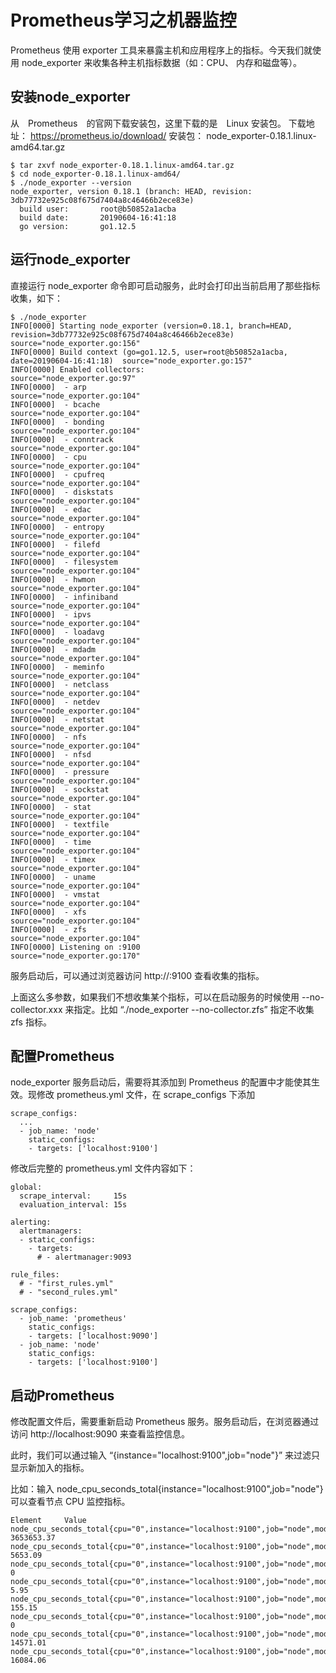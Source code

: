 # Prometheus学习之机器监控

Prometheus 使用 exporter 工具来暴露主机和应用程序上的指标。今天我们就使用 node_exporter 来收集各种主机指标数据（如：CPU、 内存和磁盘等）。

## 安装node_exporter

从　Prometheus　的官网下载安装包，这里下载的是　Linux 安装包。
下载地址： https://prometheus.io/download/
安装包： node_exporter-0.18.1.linux-amd64.tar.gz

``` shell
$ tar zxvf node_exporter-0.18.1.linux-amd64.tar.gz
$ cd node_exporter-0.18.1.linux-amd64/
$ ./node_exporter --version
node_exporter, version 0.18.1 (branch: HEAD, revision: 3db77732e925c08f675d7404a8c46466b2ece83e)
  build user:       root@b50852a1acba
  build date:       20190604-16:41:18
  go version:       go1.12.5
```

## 运行node_exporter

直接运行 node_exporter 命令即可启动服务，此时会打印出当前启用了那些指标收集，如下：

``` shell
$ ./node_exporter 
INFO[0000] Starting node_exporter (version=0.18.1, branch=HEAD, revision=3db77732e925c08f675d7404a8c46466b2ece83e)  source="node_exporter.go:156"
INFO[0000] Build context (go=go1.12.5, user=root@b50852a1acba, date=20190604-16:41:18)  source="node_exporter.go:157"
INFO[0000] Enabled collectors:                           source="node_exporter.go:97"
INFO[0000]  - arp                                        source="node_exporter.go:104"
INFO[0000]  - bcache                                     source="node_exporter.go:104"
INFO[0000]  - bonding                                    source="node_exporter.go:104"
INFO[0000]  - conntrack                                  source="node_exporter.go:104"
INFO[0000]  - cpu                                        source="node_exporter.go:104"
INFO[0000]  - cpufreq                                    source="node_exporter.go:104"
INFO[0000]  - diskstats                                  source="node_exporter.go:104"
INFO[0000]  - edac                                       source="node_exporter.go:104"
INFO[0000]  - entropy                                    source="node_exporter.go:104"
INFO[0000]  - filefd                                     source="node_exporter.go:104"
INFO[0000]  - filesystem                                 source="node_exporter.go:104"
INFO[0000]  - hwmon                                      source="node_exporter.go:104"
INFO[0000]  - infiniband                                 source="node_exporter.go:104"
INFO[0000]  - ipvs                                       source="node_exporter.go:104"
INFO[0000]  - loadavg                                    source="node_exporter.go:104"
INFO[0000]  - mdadm                                      source="node_exporter.go:104"
INFO[0000]  - meminfo                                    source="node_exporter.go:104"
INFO[0000]  - netclass                                   source="node_exporter.go:104"
INFO[0000]  - netdev                                     source="node_exporter.go:104"
INFO[0000]  - netstat                                    source="node_exporter.go:104"
INFO[0000]  - nfs                                        source="node_exporter.go:104"
INFO[0000]  - nfsd                                       source="node_exporter.go:104"
INFO[0000]  - pressure                                   source="node_exporter.go:104"
INFO[0000]  - sockstat                                   source="node_exporter.go:104"
INFO[0000]  - stat                                       source="node_exporter.go:104"
INFO[0000]  - textfile                                   source="node_exporter.go:104"
INFO[0000]  - time                                       source="node_exporter.go:104"
INFO[0000]  - timex                                      source="node_exporter.go:104"
INFO[0000]  - uname                                      source="node_exporter.go:104"
INFO[0000]  - vmstat                                     source="node_exporter.go:104"
INFO[0000]  - xfs                                        source="node_exporter.go:104"
INFO[0000]  - zfs                                        source="node_exporter.go:104"
INFO[0000] Listening on :9100                            source="node_exporter.go:170"
```

服务启动后，可以通过浏览器访问 http://<host>:9100 查看收集的指标。

上面这么多参数，如果我们不想收集某个指标，可以在启动服务的时候使用 --no-collector.xxx 来指定。比如 “./node_exporter --no-collector.zfs” 指定不收集 zfs 指标。

## 配置Prometheus

node_exporter 服务启动后，需要将其添加到 Prometheus 的配置中才能使其生效。现修改 prometheus.yml 文件，在 scrape_configs 下添加
``` shell
scrape_configs:
  ...
  - job_name: 'node'
    static_configs:
    - targets: ['localhost:9100']
```

修改后完整的 prometheus.yml 文件内容如下：

``` shell
global:
  scrape_interval:     15s
  evaluation_interval: 15s

alerting:
  alertmanagers:
  - static_configs:
    - targets:
      # - alertmanager:9093

rule_files:
  # - "first_rules.yml"
  # - "second_rules.yml"

scrape_configs:
  - job_name: 'prometheus'
    static_configs:
    - targets: ['localhost:9090']
  - job_name: 'node'
    static_configs:
    - targets: ['localhost:9100']
```

## 启动Prometheus

修改配置文件后，需要重新启动 Prometheus 服务。服务启动后，在浏览器通过访问 http://localhost:9090 来查看监控信息。

此时，我们可以通过输入 “{instance="localhost:9100",job="node"}” 来过滤只显示新加入的指标。

比如：输入 node_cpu_seconds_total{instance="localhost:9100",job="node"} 可以查看节点 CPU 监控指标。

``` shell
Element     Value
node_cpu_seconds_total{cpu="0",instance="localhost:9100",job="node",mode="idle"}    3653653.37
node_cpu_seconds_total{cpu="0",instance="localhost:9100",job="node",mode="iowait"}  5653.09
node_cpu_seconds_total{cpu="0",instance="localhost:9100",job="node",mode="irq"} 0
node_cpu_seconds_total{cpu="0",instance="localhost:9100",job="node",mode="nice"}    5.95
node_cpu_seconds_total{cpu="0",instance="localhost:9100",job="node",mode="softirq"} 155.15
node_cpu_seconds_total{cpu="0",instance="localhost:9100",job="node",mode="steal"}   0
node_cpu_seconds_total{cpu="0",instance="localhost:9100",job="node",mode="system"}  14571.01
node_cpu_seconds_total{cpu="0",instance="localhost:9100",job="node",mode="user"}    16084.06
```
